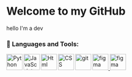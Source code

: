 # Welcome to my GitHub

hello I'm a dev

### 🔨 Languages and Tools:
<a href="https://www.python.org" target="_blank"><img align="left" alt="Python" height ="42px" src="https://raw.githubusercontent.com/rahul-jha98/github_readme_icons/main/language_and_tools/square/python/python.svg"></a>
<a href="https://www.github.com/" target="_blank"> <img src="https://upload.wikimedia.org/wikipedia/commons/9/91/Octicons-mark-github.svg" alt="figma" height='42px'/> </a>
<a href="https://developer.mozilla.org/en-US/docs/Web/JavaScript" target="_blank"> <img align="left" alt="JavaScript" height ="42px"  src="https://raw.githubusercontent.com/rahul-jha98/github_readme_icons/main/language_and_tools/square/javascript/javascript.svg"> </a>
<a href="https://www.figma.com/" target="_blank"> <img src="https://raw.githubusercontent.com/rahul-jha98/github_readme_icons/main/language_and_tools/square/figma/figma.svg" alt="figma" height='42px'/> </a>
<a href="https://developer.mozilla.org/en-US/docs/Web/html" target="_blank"><img align="left" alt="Html" height ="42px" src="https://upload.wikimedia.org/wikipedia/commons/thumb/3/38/HTML5_Badge.svg/1024px-HTML5_Badge.svg.png"></a>
<a href="https://developer.mozilla.org/en-US/docs/Web/css" target="_blank"> <img align="left" alt="CSS" height ="42px"  src="https://upload.wikimedia.org/wikipedia/commons/6/62/CSS3_logo.svg"> </a>
<a href="https://git-scm.com/" target="_blank"> <img src="https://raw.githubusercontent.com/rahul-jha98/github_readme_icons/main/language_and_tools/square/git-scm/git-scm.svg" align="left" alt="git" height='42px'/> </a>







<br>
